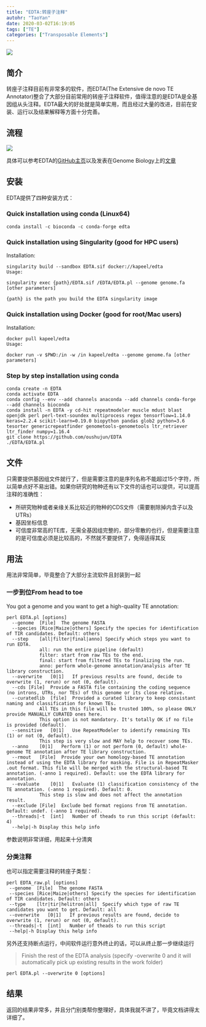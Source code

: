 ```yaml
---
title: "EDTA:转座子注释"
autohr: "TaoYan"
date: 2020-03-02T16:19:05
tags: ["TE"]
categories: ["Transposable Elements"]
---
```


![](https://cdn.jsdelivr.net/gh/YTLogos/pic_link@master/img/20200317163718.png)

## 简介
转座子注释目前有非常多的软件，而EDTA(The Extensive de novo TE Annotator)整合了大部分目前常用的转座子注释软件，值得注意的是EDTA是全基因组从头注释。EDTA最大的好处就是简单实用，而且经过大量的改进，目前在安装、运行以及结果解释等方面十分完善。


<!--more-->

## 流程

![](https://cdn.jsdelivr.net/gh/YTLogos/pic_link@master/img/20200317163718.png)

具体可以参考EDTA的[GitHub主页](https://github.com/oushujun/EDTA)以及发表在Genome Biology上的[文章](https://genomebiology.biomedcentral.com/articles/10.1186/s13059-019-1905-y)

## 安装

EDTA提供了四种安装方式：

### Quick installation using conda (Linux64)

```
conda install -c bioconda -c conda-forge edta
```

### Quick installation using Singularity (good for HPC users)

Installation:

```
singularity build --sandbox EDTA.sif docker://kapeel/edta
Usage:

singularity exec {path}/EDTA.sif /EDTA/EDTA.pl --genome genome.fa [other parameters]

{path} is the path you build the EDTA singularity image
```

### Quick installation using Docker (good for root/Mac users)

Installation:

```
docker pull kapeel/edta
Usage:

docker run -v $PWD:/in -w /in kapeel/edta --genome genome.fa [other parameters]
```

### Step by step installation using conda

```
conda create -n EDTA
conda activate EDTA
conda config --env --add channels anaconda --add channels conda-forge --add channels bioconda
conda install -n EDTA -y cd-hit repeatmodeler muscle mdust blast openjdk perl perl-text-soundex multiprocess regex tensorflow=1.14.0 keras=2.2.4 scikit-learn=0.19.0 biopython pandas glob2 python=3.6 tesorter genericrepeatfinder genometools-genometools ltr_retriever ltr_finder numpy=1.16.4
git clone https://github.com/oushujun/EDTA
./EDTA/EDTA.pl
```

## 文件

只需要提供基因组文件就行了，但是需要注意的是序列名称不能超过15个字符，所以简单点好不易出错。如果你研究的物种还有以下文件的话也可以提供，可以提高注释的准确性：

* 所研究物种或者亲缘关系比较近的物种的CDS文件（需要剔除掉内含子以及UTRs）
* 基因坐标信息
* 可信度非常高的TE库，无需全基因组完整的，部分零散的也行，但是需要注意的是可信度必须是比较高的，不然就不要提供了，免得适得其反

## 用法

用法非常简单，毕竟整合了大部分主流软件且封装到一起

### 一步到位From head to toe

You got a genome and you want to get a high-quality TE annotation:

```
perl EDTA.pl [options]
  --genome	[File]	The genome FASTA
  --species [Rice|Maize|others]	Specify the species for identification of TIR candidates. Default: others
  --step	[all|filter|final|anno] Specify which steps you want to run EDTA.
			all: run the entire pipeline (default)
			filter: start from raw TEs to the end.
			final: start from filtered TEs to finalizing the run.
			anno: perform whole-genome annotation/analysis after TE library construction.
  --overwrite	[0|1]	If previous results are found, decide to overwrite (1, rerun) or not (0, default).
  --cds	[File]	Provide a FASTA file containing the coding sequence (no introns, UTRs, nor TEs) of this genome or its close relative.
  --curatedlib	[file]	Provided a curated library to keep consistant naming and classification for known TEs.
			All TEs in this file will be trusted 100%, so please ONLY provide MANUALLY CURATED ones here.
			This option is not mandatory. It's totally OK if no file is provided (default).
  --sensitive	[0|1]	Use RepeatModeler to identify remaining TEs (1) or not (0, default).
			This step is very slow and MAY help to recover some TEs.
  --anno	[0|1]	Perform (1) or not perform (0, default) whole-genome TE annotation after TE library construction.
  --rmout	[File]	Provide your own homology-based TE annotation instead of using the EDTA library for masking. File is in RepeatMasker .out format. This file will be merged with the structural-based TE annotation. (-anno 1 required). Default: use the EDTA library for annotation.
  --evaluate	[0|1]	Evaluate (1) classification consistency of the TE annotation. (-anno 1 required). Default: 0.
			This step is slow and does not affect the annotation result.
  --exclude	[File]	Exclude bed format regions from TE annotation. Default: undef. (-anno 1 required).
  --threads|-t	[int]	Number of theads to run this script (default: 4)
  --help|-h	Display this help info
```

 参数说明非常详细，用起来十分清爽

 ### 分类注释

 也可以指定需要注释的转座子类型：

 ```
 perl EDTA_raw.pl [options]
  --genome	[File]	The genome FASTA
  --species [Rice|Maize|others]	Specify the species for identification of TIR candidates. Default: others
  --type	[ltr|tir|helitron|all]	Specify which type of raw TE candidates you want to get. Default: all
  --overwrite	[0|1]	If previous results are found, decide to overwrite (1, rerun) or not (0, default).
  --threads|-t	[int]	Number of theads to run this script
  --help|-h	Display this help info
```

另外还支持断点运行，中间软件运行意外终止的话，可以从终止那一步继续运行

> Finish the rest of the EDTA analysis (specify -overwrite 0 and it will automatically pick up existing results in the work folder)

```
perl EDTA.pl --overwrite 0 [options]
```

## 结果
返回的结果非常多，并且分门别类帮你整理好，具体我就不讲了，毕竟文档讲得太详细了。